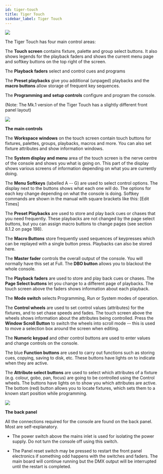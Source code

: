```yaml
---
id: tiger-touch
title: Tiger Touch
sidebar_label: Tiger Touch
---
```


![](/docs/images/image30.jpeg)

The Tiger Touch has four main control areas:

The **Touch screen** contains fixture, palette and group select buttons.
It also shows legends for the playback faders and shows the current menu
page and softkey buttons on the top right of the screen.

The **Playback faders** select and control cues and programs

The **Preset playbacks** give you additional (unpaged) playbacks and the
**macro buttons** allow storage of frequent key sequences.

The **Programming and setup controls** configure and program the
console.

(Note: The Mk.1 version of the Tiger Touch has a slightly different
front panel layout)

![](/docs/images/image30.jpeg)

**The main controls**

The **Workspace windows** on the touch screen contain touch buttons for
fixtures, palettes, groups, playbacks, macros and more. You can also set
fixture attributes and show information windows.

The **System display and menu** area of the touch screen is the nerve
centre of the console and shows you what is going on. This part of the
display shows various screens of information depending on what you are
currently doing.

The **Menu Softkeys** (labelled A -- G) are used to select control
options. The display next to the buttons shows what each one will do.
The options for each key change depending on what the console is doing.
Softkey commands are shown in the manual with square brackets like this:
\[Edit Times\]

The **Preset Playbacks** are used to store and play back cues or chases
that you need frequently. These playbacks are not changed by the page
select buttons, but you can assign macro buttons to change pages (see
section 8.1.2 on page 198).

The **Macro Buttons** store frequently used sequences of keypresses
which can be replayed with a single button press. Playbacks can also be
stored here.

The **Master fader** controls the overall output of the console. You
will normally have this set at Full. The **DBO button** allows you to
blackout the whole console.

The **Playback faders** are used to store and play back cues or chases.
The **Page Select buttons** let you change to a different page of
playbacks. The touch screen above the faders shows information about
each playback.

The **Mode switch** selects Programming, Run or System modes of
operation.

The **Control wheels** are used to set control values (attributes) for
the fixtures, and to set chase speeds and fades. The touch screen above
the wheels shows information about the attributes being controlled.
Press the **Window Scroll Button** to switch the wheels into scroll mode
-- this is used to move a selection box around the screen when editing.

The **Numeric keypad** and other control buttons are used to enter
values and change controls on the console.

The blue **Function buttons** are used to carry out functions such as
storing cues, copying, saving to disk, etc. These buttons have lights on
to indicate when they are active.

The **Attribute select buttons** are used to select which attributes of
a fixture (e.g. colour, gobo, pan, focus) are going to be controlled
using the Control wheels. The buttons have lights on to show you which
attributes are active. The bottom (red) button allows you to locate
fixtures, which sets them to a known start position while programming.

![](/docs/images/image32.png)

**The back panel**

All the connections required for the console are found on the back
panel. Most are self-explanatory.

-   The power switch above the mains inlet is used for isolating the
    power supply. Do not turn the console off using this switch.

-   The Panel reset switch may be pressed to restart the front panel
    electronics if something odd happens with the switches and faders.
    The main board will continue running but the DMX output will be
    interrupted until the restart is completed.
